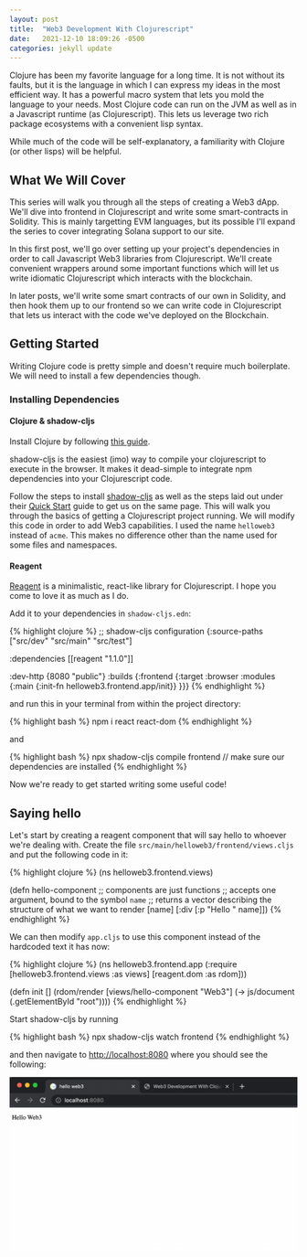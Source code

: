 ```yaml
---
layout: post
title:  "Web3 Development With Clojurescript"
date:   2021-12-10 18:09:26 -0500
categories: jekyll update
---
```

Clojure has been my favorite language for a long time. It is not without its faults, but it is the language in which I can express my ideas in the most efficient way. It has a powerful macro system that lets you mold the language to your needs. Most Clojure code can run on the JVM as well as in a Javascript runtime (as Clojurescript). This lets us leverage two rich package ecosystems with a convenient lisp syntax.

While much of the code will be self-explanatory, a familiarity with Clojure (or other lisps) will be helpful.

## What We Will Cover

This series will walk you through all the steps of creating a Web3 dApp. We'll dive into frontend in Clojurescript and write some smart-contracts in Solidity. This is mainly targetting EVM languages, but its possible I'll expand the series to cover integrating Solana support to our site.

In this first post, we'll go over setting up your project's dependencies in order to call Javascript Web3 libraries from Clojurescript. We'll create convenient wrappers around some important functions which will let us write idiomatic Clojurescript which interacts with the blockchain.

In later posts, we'll write some smart contracts of our own in Solidity, and then hook them up to our frontend so we can write code in Clojurescript that lets us interact with the code we've deployed on the Blockchain.

## Getting Started

Writing Clojure code is pretty simple and doesn't require much boilerplate. We will need to install a few dependencies though. 

### Installing Dependencies

#### Clojure & shadow-cljs

Install Clojure by following [this guide](https://clojure.org/guides/getting_started).

shadow-cljs is the easiest (imo) way to compile your clojurescript to execute in the browser. It makes it dead-simple to integrate npm dependencies into your Clojurescript code.

Follow the steps to install [shadow-cljs](https://github.com/thheller/shadow-cljs) as well as the steps laid out under their [Quick Start](https://github.com/thheller/shadow-cljs#quick-start) guide to get us on the same page. This will walk you through the basics of getting a Clojurescript project running. We will modify this code in order to add Web3 capabilities. I used the name `helloweb3` instead of `acme`. This makes no difference other than the name used for some files and namespaces. 

#### Reagent

[Reagent](https://github.com/reagent-project/reagent) is a minimalistic, react-like library for Clojurescript. I hope you come to love it as much as I do.

Add it to your dependencies in `shadow-cljs.edn`:

{% highlight clojure %}
;; shadow-cljs configuration
{:source-paths
 ["src/dev"
  "src/main"
  "src/test"]

 :dependencies
 [[reagent "1.1.0"]]

 :dev-http {8080 "public"}
 :builds
 {:frontend
  {:target :browser
   :modules {:main {:init-fn helloweb3.frontend.app/init}}
   }}}
{% endhighlight %}

and run this in your terminal from within the project directory:

{% highlight bash %}
npm i react react-dom
{% endhighlight %}

and 

{% highlight bash %}
npx shadow-cljs compile frontend // make sure our dependencies are installed
{% endhighlight %}

Now we're ready to get started writing some useful code!

## Saying hello

Let's start by creating a reagent component that will say hello to whoever we're dealing with. Create the file `src/main/helloweb3/frontend/views.cljs` and put the following code in it:


{% highlight clojure %}
(ns helloweb3.frontend.views)

(defn hello-component ;; components are just functions
  ;; accepts one argument, bound to the symbol `name` 
  ;; returns a vector describing the structure of what we want to render
  [name] 
  [:div
   [:p "Hello " name]])
{% endhighlight %}

We can then modify `app.cljs` to use this component instead of the hardcoded text it has now:

{% highlight clojure %}
(ns helloweb3.frontend.app
  (:require
   [helloweb3.frontend.views :as views]
   [reagent.dom :as rdom]))

(defn init []
  (rdom/render [views/hello-component "Web3"]
               (-> js/document
                   (.getElementById "root"))))
{% endhighlight %}

Start shadow-cljs by running

{% highlight bash %}
npx shadow-cljs watch frontend
{% endhighlight %}

and then navigate to [http://localhost:8080](http://localhost:8080) where you should see the following:

![hello web3](/assets/site1.png)
